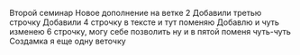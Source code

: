Второй семинар
Новое дополнение на ветке 2
Добавили третью строчку
Добавили 4 строчку в тексте
и тут поменяю
Добавлю и чуть изменею 6 строчку, могу себе позволить 
ну и в пятой поменя чуть-чуть
Создамка я еще одну веточку
